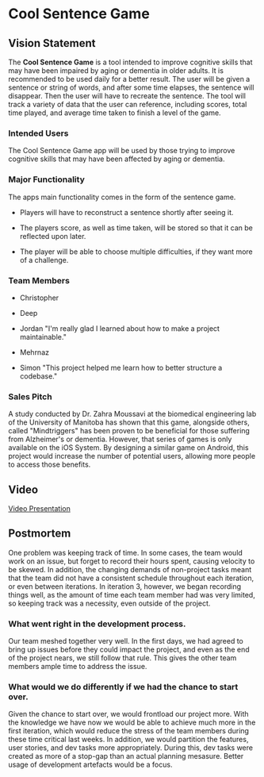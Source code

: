 # Cool Sentence Game

## Vision Statement

The **Cool Sentence Game** is a tool intended to improve cognitive skills that may have been impaired by aging or dementia in older adults. It is recommended to be used daily for a better result. The user will be given a sentence or string of words, and after some time elapses, the sentence will disappear. Then the user will have to recreate the sentence. The tool will track a variety of data that the user can reference, including scores, total time played, and average time taken to finish a level of the game. 

### Intended Users

The Cool Sentence Game app will be used by those trying to improve cognitive skills that may have been affected by aging or dementia.

### Major Functionality

The apps main functionality comes in the form of the sentence game.

- Players will have to reconstruct a sentence shortly after seeing it. 

- The players score, as well as time taken, will be stored so that it can be reflected upon later.

- The player will be able to choose multiple difficulties, if they want more of a challenge.


### Team Members

- Christopher

- Deep

- Jordan
"I'm really glad I learned about how to make a project maintainable."

- Mehrnaz

- Simon
"This project helped me learn how to better structure a codebase."

### Sales Pitch

A study conducted by Dr. Zahra Moussavi at the biomedical engineering lab of the University of Manitoba has shown that this game, alongside others, called "Mindtriggers" has been proven to be beneficial for those suffering from Alzheimer's or dementia. However, that series of games is only available on the iOS System. By designing a similar game on Android, this project would increase the number of potential users, allowing more people to access those benefits. 

## Video
[Video Presentation](https://raw.githubusercontent.com/jaunger1999/3350-Presentation/gh-pages/presi.mp4)

## Postmortem

One problem was keeping track of time. In some cases, the team would work on an issue, but forget to record their hours spent, causing velocity to be skewed. In addition, the changing demands of non-project tasks meant that the team did not have a consistent schedule throughout each iteration, or even between iterations. In iteration 3, however, we began recording things well, as the amount of time each team member had was very limited, so keeping track was a necessity, even outside of the project.

### What went right in the development process.

Our team meshed together very well. In the first days, we had agreed to bring up issues before they could impact the project, and even as the end of the project nears, we still follow that rule. This gives the other team members ample time to address the issue. 

### What would we do differently if we had the chance to start over.

Given the chance to start over, we would frontload our project more. With the knowledge we have now we would be able to achieve much more in the first iteration, which would reduce the stress of the team members during these time critical last weeks. In addition, we would partition the features, user stories, and dev tasks more appropriately. During this, dev tasks were created as more of a stop-gap than an actual planning mesasure. Better usage of development artefacts would be a focus.
